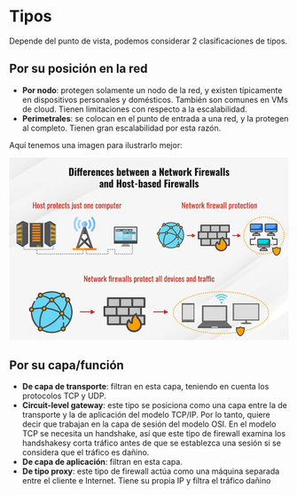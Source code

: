 # Tipos

Depende del punto de vista, podemos considerar 2 clasificaciones de tipos.

## Por su posición en la red

* **Por nodo**: protegen solamente un nodo de la red, y existen típicamente en dispositivos personales y domésticos. También son comunes en VMs de cloud. Tienen limitaciones con respecto a la escalabilidad.
* **Perimetrales**: se colocan en el punto de entrada a una red, y la protegen al completo. Tienen gran escalabilidad por esta razón.

Aquí tenemos una imagen para ilustrarlo mejor:

![36](images/conceptos/36.webp)

## Por su capa/función

* **De capa de transporte**: filtran en esta capa, teniendo en cuenta los protocolos TCP y UDP.
* **Circuit-level gateway**: este tipo se posiciona como una capa entre la de transporte y la de aplicación del modelo TCP/IP. Por lo tanto, quiere decir que trabajan en la capa de sesión del modelo OSI. En el modelo TCP se necesita un handshake, así que este tipo de firewall examina los handshakesy corta tráfico antes de que se establezca una sesión si se considera que el tráfico es dañino.
* **De capa de aplicación**: filtran en esta capa.
* **De tipo proxy**: este tipo de firewall actúa como una máquina separada entre el cliente e Internet. Tiene su propia IP y filtra el tráfico dañino
